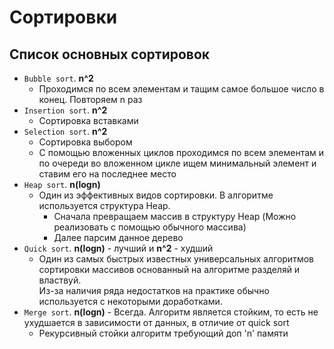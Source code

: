 
# Сортировки

## Список основных сортировок
* `Bubble sort`. **n^2**
  * Проходимся по всем элементам и тащим самое большое число в конец. Повторяем n раз
* `Insertion sort`. **n^2**
  * Сортировка вставками
* `Selection sort`. **n^2**
  * Сортировка выбором
  * С помощью вложенных циклов проходимся по всем элементам и по очереди во вложенном цикле ищем минимальный элемент и
  ставим его на последнее место 
* `Heap sort`. **n(logn)**
  * Один из эффективных видов сортировки. В алгоритме используется структура Heap.
    * Сначала превращаем массив в структуру Heap (Можно реализовать с помощью обычного массива)
    * Далее парсим данное дерево
* `Quick sort`. **n(logn)** - лучший и **n^2** - худший
  * Один из самых быстрых известных универсальных алгоритмов сортировки массивов основанный на алгоритме разделяй и властвуй. \
  Из-за наличия ряда недостатков на практике обычно используется с некоторыми доработками.
* `Merge sort`. **n(logn)** - Всегда. Алгоритм является стойким, то есть не ухудшается в зависимости от данных, в отличие от quick sort
  * Рекурсивный стойки алгоритм требующий доп 'n' памяти 